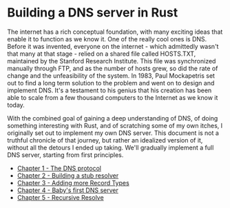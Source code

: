 Building a DNS server in Rust
=============================

The internet has a rich conceptual foundation, with many exciting ideas that
enable it to function as we know it. One of the really cool ones is DNS. Before
it was invented, everyone on the internet - which admittedly wasn't that many at
that stage - relied on a shared file called HOSTS.TXT, maintained by the Stanford
Research Institute. This file was synchronized manually through FTP, and as the
number of hosts grew, so did the rate of change and the unfeasibility of the
system. In 1983, Paul Mockapetris set out to find a long term solution to the
problem and went on to design and implement DNS. It's a testament to his
genius that his creation has been able to scale from a few thousand
computers to the Internet as we know it today.

With the combined goal of gaining a deep understanding of DNS, of doing
something interesting with Rust, and of scratching some of my own itches,
I originally set out to implement my own DNS server. This document is not
a truthful chronicle of that journey, but rather an idealized version of it,
without all the detours I ended up taking. We'll gradually implement a full
DNS server, starting from first principles.

 * [Chapter 1 - The DNS protocol](/chapter1.md)
 * [Chapter 2 - Building a stub resolver](/chapter2.md)
 * [Chapter 3 - Adding more Record Types](/chapter3.md)
 * [Chapter 4 - Baby's first DNS server](/chapter4.md)
 * [Chapter 5 - Recursive Resolve](/chapter5.md)
